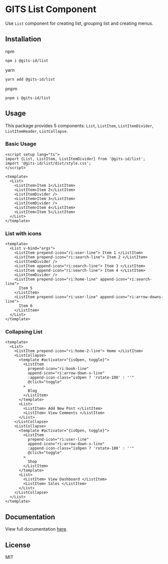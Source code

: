 # GITS List Component

Use `List` component for creating list, grouping list and creating menus.

## Installation

npm

```
npm i @gits-id/list
```

yarn

```
yarn add @gits-id/list
```

pnpm

```
pnpm i @gits-id/list
```

## Usage

This package provides 5 components: `List`, `ListItem`, `ListItemDivider`, `ListItemHeader`, `ListCollapse`.

### Basic Usage

```vue
<script setup lang="ts">
import {List, ListItem, ListItemDivider} from '@gits-id/list';
import '@gits-id/list/dist/style.css';
</script>

<template>
  <List>
    <ListItem>Item 1</ListItem>
    <ListItem>Item 2</ListItem>
    <ListItemDivider />
    <ListItem>Item 3</ListItem>
    <ListItemDivider />
    <ListItem>Item 4</ListItem>
    <ListItem>Item 5</ListItem>
  </List>
</template>
```

### List with icons

```vue
<template>
  <List v-bind="args">
    <ListItem prepend-icon="ri:user-line"> Item 1 </ListItem>
    <ListItem prepend-icon="ri:search-line"> Item 2 </ListItem>
    <ListItemDivider />
    <ListItem append-icon="ri:search-line"> Item 3 </ListItem>
    <ListItem append-icon="ri:search-line"> Item 4 </ListItem>
    <ListItemDivider />
    <ListItem prepend-icon="ri:home-line" append-icon="ri:search-line">
      Item 5
    </ListItem>
    <ListItem prepend-icon="ri:user-line" append-icon="ri:arrow-downs-line">
      Item 6
    </ListItem>
  </List>
</template>
```

### Collapsing List

```vue
<template>
  <List>
    <ListItem prepend-icon="ri:home-2-line"> Home </ListItem>
    <ListCollapse>
      <template #activator="{isOpen, toggle}">
        <ListItem
          prepend-icon="ri:book-line"
          append-icon="ri:arrow-down-s-line"
          :append-icon-class="isOpen ? 'rotate-180' : ''"
          @click="toggle"
        >
          Blog
        </ListItem>
      </template>
      <List>
        <ListItem> Add New Post </ListItem>
        <ListItem> View Comments </ListItem>
      </List>
    </ListCollapse>
    <ListCollapse>
      <template #activator="{isOpen, toggle}">
        <ListItem
          prepend-icon="ri:user-line"
          append-icon="ri:arrow-down-s-line"
          :append-icon-class="isOpen ? 'rotate-180' : ''"
          @click="toggle"
        >
          Shop
        </ListItem>
      </template>
      <List>
        <ListItem> View Dashboard </ListItem>
        <ListItem> Sales </ListItem>
      </List>
    </ListCollapse>
  </List>
</template>
```

## Documentation

View full documentation [here](https://gits-ui.web.app/?path=/story/components-listgroup--basic-list).

## License

MIT
